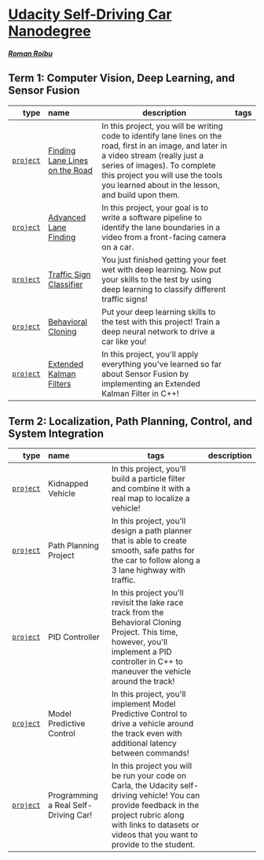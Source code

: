 # [Udacity Self-Driving Car Nanodegree](https://www.udacity.com/course/self-driving-car-engineer-nanodegree--nd013)

##### [Roman Roibu](https://github.com/romanroibu)

## Term 1: Computer Vision, Deep Learning, and Sensor Fusion

type | name | description | tags
--:|:----|---|---
[`project`][type-project] | [Finding Lane Lines on the Road](https://github.com/romanroibu/carnd-find-lane-lines) | In this project, you will be writing code to identify lane lines on the road, first in an image, and later in a video stream (really just a series of images). To complete this project you will use the tools you learned about in the lesson, and build upon them. |
[`project`][type-project] | [Advanced Lane Finding](https://github.com/romanroibu/carnd-advanced-lane-finding) | In this project, your goal is to write a software pipeline to identify the lane boundaries in a video from a front-facing camera on a car. |
[`project`][type-project] | [Traffic Sign Classifier](https://github.com/romanroibu/carnd-traffic-sign-classifier) | You just finished getting your feet wet with deep learning. Now put your skills to the test by using deep learning to classify different traffic signs! |
[`project`][type-project] | [Behavioral Cloning](https://github.com/romanroibu/carnd-behavioral-cloning) | Put your deep learning skills to the test with this project! Train a deep neural network to drive a car like you! |
[`project`][type-project] | [Extended Kalman Filters](https://github.com/romanroibu/carnd-extended-kalman-filter) | In this project, you'll apply everything you've learned so far about Sensor Fusion by implementing an Extended Kalman Filter in C++! |

## Term 2: Localization, Path Planning, Control, and System Integration

type | name | tags | description
--:|:--|---|---
[`project`][type-project] | Kidnapped Vehicle | In this project, you'll build a particle filter and combine it with a real map to localize a vehicle! |
[`project`][type-project] | Path Planning Project | In this project, you’ll design a path planner that is able to create smooth, safe paths for the car to follow along a 3 lane highway with traffic. |
[`project`][type-project] | PID Controller | In this project you'll revisit the lake race track from the Behavioral Cloning Project. This time, however, you'll implement a PID controller in C++ to maneuver the vehicle around the track! |
[`project`][type-project] | Model Predictive Control | In this project, you'll implement Model Predictive Control to drive a vehicle around the track even with additional latency between commands! |
[`project`][type-project] | Programming a Real Self-Driving Car! | In this project you will be run your code on Carla, the Udacity self-driving vehicle! You can provide feedback in the project rubric along with links to datasets or videos that you want to provide to the student. |



[type-lab]: https://github.com/romanroibu?tab=repositories&q=udacity-aind+lab
[type-project]: https://github.com/romanroibu?tab=repositories&q=udacity-aind+project
